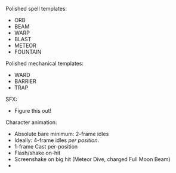 Polished spell templates:
* ORB
* BEAM
* WARP
* BLAST
* METEOR
* FOUNTAIN

Polished mechanical templates:
* WARD
* BARRIER
* TRAP

SFX:
* Figure this out!

Character animation:
* Absolute bare minimum: 2-frame idles
* Ideally: 4-frame idles _per position_.
* 1-frame Cast per-position
* Flash/shake on-hit
* Screenshake on big hit (Meteor Dive, charged Full Moon Beam)
* 